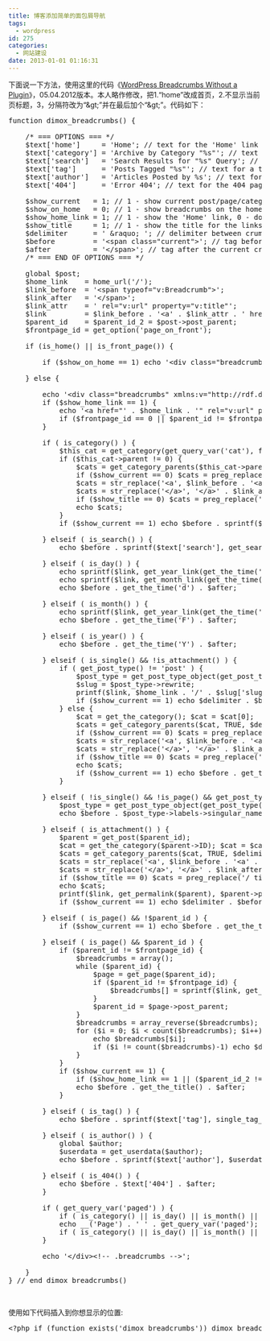 ```yaml
---
title: 博客添加简单的面包屑导航
tags:
  - wordpress
id: 275
categories:
  - 网站建设
date: 2013-01-01 01:16:31
---
```


下面说一下方法，使用这里的代码《[WordPress Breadcrumbs Without a Plugin](http://dimox.net/wordpress-breadcrumbs-without-a-plugin/ "http://dimox.net/wordpress-breadcrumbs-without-a-plugin/")》，05.04.2012版本。本人略作修改，把1.“home”改成首页，2.不显示当前页标题，3，分隔符改为“&gt;”并在最后加个“&gt;”。代码如下：

<pre class="lang:php decode:true">function dimox_breadcrumbs() {

    /* === OPTIONS === */
    $text['home']     = 'Home'; // text for the 'Home' link
    $text['category'] = 'Archive by Category "%s"'; // text for a category page
    $text['search']   = 'Search Results for "%s" Query'; // text for a search results page
    $text['tag']      = 'Posts Tagged "%s"'; // text for a tag page
    $text['author']   = 'Articles Posted by %s'; // text for an author page
    $text['404']      = 'Error 404'; // text for the 404 page

    $show_current   = 1; // 1 - show current post/page/category title in breadcrumbs, 0 - don't show
    $show_on_home   = 0; // 1 - show breadcrumbs on the homepage, 0 - don't show
    $show_home_link = 1; // 1 - show the 'Home' link, 0 - don't show
    $show_title     = 1; // 1 - show the title for the links, 0 - don't show
    $delimiter      = ' &amp;raquo; '; // delimiter between crumbs
    $before         = '&lt;span class="current"&gt;'; // tag before the current crumb
    $after          = '&lt;/span&gt;'; // tag after the current crumb
    /* === END OF OPTIONS === */

    global $post;
    $home_link    = home_url('/');
    $link_before  = '&lt;span typeof="v:Breadcrumb"&gt;';
    $link_after   = '&lt;/span&gt;';
    $link_attr    = ' rel="v:url" property="v:title"';
    $link         = $link_before . '&lt;a' . $link_attr . ' href="%1$s"&gt;%2$s&lt;/a&gt;' . $link_after;
    $parent_id    = $parent_id_2 = $post-&gt;post_parent;
    $frontpage_id = get_option('page_on_front');

    if (is_home() || is_front_page()) {

        if ($show_on_home == 1) echo '&lt;div class="breadcrumbs"&gt;&lt;a href="' . $home_link . '"&gt;' . $text['home'] . '&lt;/a&gt;&lt;/div&gt;';

    } else {

        echo '&lt;div class="breadcrumbs" xmlns:v="http://rdf.data-vocabulary.org/#"&gt;';
        if ($show_home_link == 1) {
            echo '&lt;a href="' . $home_link . '" rel="v:url" property="v:title"&gt;' . $text['home'] . '&lt;/a&gt;';
            if ($frontpage_id == 0 || $parent_id != $frontpage_id) echo $delimiter;
        }

        if ( is_category() ) {
            $this_cat = get_category(get_query_var('cat'), false);
            if ($this_cat-&gt;parent != 0) {
                $cats = get_category_parents($this_cat-&gt;parent, TRUE, $delimiter);
                if ($show_current == 0) $cats = preg_replace("#^(.+)$delimiter$#", "$1", $cats);
                $cats = str_replace('&lt;a', $link_before . '&lt;a' . $link_attr, $cats);
                $cats = str_replace('&lt;/a&gt;', '&lt;/a&gt;' . $link_after, $cats);
                if ($show_title == 0) $cats = preg_replace('/ title="(.*?)"/', '', $cats);
                echo $cats;
            }
            if ($show_current == 1) echo $before . sprintf($text['category'], single_cat_title('', false)) . $after;

        } elseif ( is_search() ) {
            echo $before . sprintf($text['search'], get_search_query()) . $after;

        } elseif ( is_day() ) {
            echo sprintf($link, get_year_link(get_the_time('Y')), get_the_time('Y')) . $delimiter;
            echo sprintf($link, get_month_link(get_the_time('Y'),get_the_time('m')), get_the_time('F')) . $delimiter;
            echo $before . get_the_time('d') . $after;

        } elseif ( is_month() ) {
            echo sprintf($link, get_year_link(get_the_time('Y')), get_the_time('Y')) . $delimiter;
            echo $before . get_the_time('F') . $after;

        } elseif ( is_year() ) {
            echo $before . get_the_time('Y') . $after;

        } elseif ( is_single() &amp;&amp; !is_attachment() ) {
            if ( get_post_type() != 'post' ) {
                $post_type = get_post_type_object(get_post_type());
                $slug = $post_type-&gt;rewrite;
                printf($link, $home_link . '/' . $slug['slug'] . '/', $post_type-&gt;labels-&gt;singular_name);
                if ($show_current == 1) echo $delimiter . $before . get_the_title() . $after;
            } else {
                $cat = get_the_category(); $cat = $cat[0];
                $cats = get_category_parents($cat, TRUE, $delimiter);
                if ($show_current == 0) $cats = preg_replace("#^(.+)$delimiter$#", "$1", $cats);
                $cats = str_replace('&lt;a', $link_before . '&lt;a' . $link_attr, $cats);
                $cats = str_replace('&lt;/a&gt;', '&lt;/a&gt;' . $link_after, $cats);
                if ($show_title == 0) $cats = preg_replace('/ title="(.*?)"/', '', $cats);
                echo $cats;
                if ($show_current == 1) echo $before . get_the_title() . $after;
            }

        } elseif ( !is_single() &amp;&amp; !is_page() &amp;&amp; get_post_type() != 'post' &amp;&amp; !is_404() ) {
            $post_type = get_post_type_object(get_post_type());
            echo $before . $post_type-&gt;labels-&gt;singular_name . $after;

        } elseif ( is_attachment() ) {
            $parent = get_post($parent_id);
            $cat = get_the_category($parent-&gt;ID); $cat = $cat[0];
            $cats = get_category_parents($cat, TRUE, $delimiter);
            $cats = str_replace('&lt;a', $link_before . '&lt;a' . $link_attr, $cats);
            $cats = str_replace('&lt;/a&gt;', '&lt;/a&gt;' . $link_after, $cats);
            if ($show_title == 0) $cats = preg_replace('/ title="(.*?)"/', '', $cats);
            echo $cats;
            printf($link, get_permalink($parent), $parent-&gt;post_title);
            if ($show_current == 1) echo $delimiter . $before . get_the_title() . $after;

        } elseif ( is_page() &amp;&amp; !$parent_id ) {
            if ($show_current == 1) echo $before . get_the_title() . $after;

        } elseif ( is_page() &amp;&amp; $parent_id ) {
            if ($parent_id != $frontpage_id) {
                $breadcrumbs = array();
                while ($parent_id) {
                    $page = get_page($parent_id);
                    if ($parent_id != $frontpage_id) {
                        $breadcrumbs[] = sprintf($link, get_permalink($page-&gt;ID), get_the_title($page-&gt;ID));
                    }
                    $parent_id = $page-&gt;post_parent;
                }
                $breadcrumbs = array_reverse($breadcrumbs);
                for ($i = 0; $i &lt; count($breadcrumbs); $i++) {
                    echo $breadcrumbs[$i];
                    if ($i != count($breadcrumbs)-1) echo $delimiter;
                }
            }
            if ($show_current == 1) {
                if ($show_home_link == 1 || ($parent_id_2 != 0 &amp;&amp; $parent_id_2 != $frontpage_id)) echo $delimiter;
                echo $before . get_the_title() . $after;
            }

        } elseif ( is_tag() ) {
            echo $before . sprintf($text['tag'], single_tag_title('', false)) . $after;

        } elseif ( is_author() ) {
            global $author;
            $userdata = get_userdata($author);
            echo $before . sprintf($text['author'], $userdata-&gt;display_name) . $after;

        } elseif ( is_404() ) {
            echo $before . $text['404'] . $after;
        }

        if ( get_query_var('paged') ) {
            if ( is_category() || is_day() || is_month() || is_year() || is_search() || is_tag() || is_author() ) echo ' (';
            echo __('Page') . ' ' . get_query_var('paged');
            if ( is_category() || is_day() || is_month() || is_year() || is_search() || is_tag() || is_author() ) echo ')';
        }

        echo '&lt;/div&gt;&lt;!-- .breadcrumbs --&gt;';

    }
} // end dimox_breadcrumbs()</pre>

&nbsp;

使用如下代码插入到你想显示的位置:

<pre class="lang:php decode:true ">&lt;?php if (function_exists('dimox_breadcrumbs')) dimox_breadcrumbs(); ?&gt;</pre>

&nbsp;

<div class="wp_syntax"></div>

<menu id="userscript-search-by-image" type="context"></menu><menu id="userscript-search-by-image" type="context"></menu>